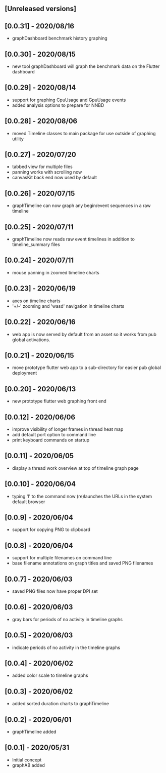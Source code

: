 ## [Unreleased versions]

## [0.0.31] - 2020/08/16

* graphDashboard benchmark history graphing

## [0.0.30] - 2020/08/15

* new tool graphDashboard will graph the benchmark data on the Flutter dashboard

## [0.0.29] - 2020/08/14

* support for graphing CpuUsage and GpuUsage events
* added analysis options to prepare for NNBD

## [0.0.28] - 2020/08/06

* moved Timeline classes to main package for use outside of graphing utility

## [0.0.27] - 2020/07/20

* tabbed view for multiple files
* panning works with scrolling now
* canvasKit back end now used by default

## [0.0.26] - 2020/07/15

* graphTimeline can now graph any begin/event sequences in a raw timeline

## [0.0.25] - 2020/07/11

* graphTimeline now reads raw event timelines in addition to timeline_summary files

## [0.0.24] - 2020/07/11

* mouse panning in zoomed timeline charts

## [0.0.23] - 2020/06/19

* axes on timeline charts
* '+/-' zooming and 'wasd' navigation in timeline charts

## [0.0.22] - 2020/06/16

* web app is now served by default from an asset so it works from pub global activations.

## [0.0.21] - 2020/06/15

* move prototype flutter web app to a sub-directory for easier pub global deployment

## [0.0.20] - 2020/06/13

* new prototype flutter web graphing front end

## [0.0.12] - 2020/06/06

* improve visibility of longer frames in thread heat map
* add default port option to command line
* print keyboard commands on startup

## [0.0.11] - 2020/06/05

* display a thread work overview at top of timeline graph page

## [0.0.10] - 2020/06/04

* typing 'l' to the command now (re)launches the URLs in the system default browser

## [0.0.9] - 2020/06/04

* support for copying PNG to clipboard

## [0.0.8] - 2020/06/04

* support for multiple filenames on command line
* base filename annotations on graph titles and saved PNG filenames

## [0.0.7] - 2020/06/03

* saved PNG files now have proper DPI set

## [0.0.6] - 2020/06/03

* gray bars for periods of no activity in timeline graphs

## [0.0.5] - 2020/06/03

* indicate periods of no activity in the timeline graphs

## [0.0.4] - 2020/06/02

* added color scale to timeline graphs

## [0.0.3] - 2020/06/02

* added sorted duration charts to graphTimeline

## [0.0.2] - 2020/06/01

* graphTimeline added

## [0.0.1] - 2020/05/31

* Initial concept
* graphAB added
